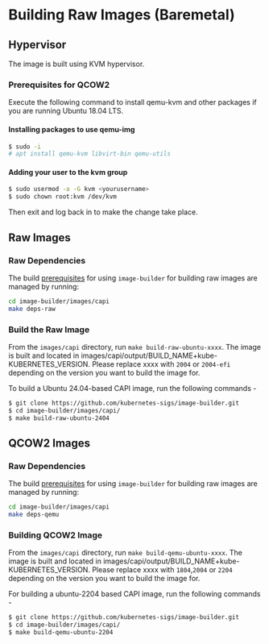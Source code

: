 # Building Raw Images (Baremetal)

## Hypervisor

The image is built using KVM hypervisor.

### Prerequisites for QCOW2

Execute the following command to install qemu-kvm and other packages if you are running Ubuntu 18.04 LTS.

#### Installing packages to use qemu-img

```bash
$ sudo -i
# apt install qemu-kvm libvirt-bin qemu-utils
```

#### Adding your user to the kvm group

```bash
$ sudo usermod -a -G kvm <yourusername>
$ sudo chown root:kvm /dev/kvm
```

Then exit and log back in to make the change take place.

## Raw Images
### Raw Dependencies

The build [prerequisites](../capi.md#prerequisites) for using `image-builder` for
building raw images are managed by running:

```bash
cd image-builder/images/capi
make deps-raw
```
### Build the Raw Image

From the `images/capi` directory, run `make build-raw-ubuntu-xxxx`. The image is built and located in images/capi/output/BUILD_NAME+kube-KUBERNETES_VERSION. Please replace xxxx with `2004` or `2004-efi` depending on the version you want to build the image for.

To build a Ubuntu 24.04-based CAPI image, run the following commands -

```bash
$ git clone https://github.com/kubernetes-sigs/image-builder.git
$ cd image-builder/images/capi/
$ make build-raw-ubuntu-2404
```

## QCOW2 Images
### Raw Dependencies

The build [prerequisites](../capi.md#prerequisites) for using `image-builder` for
building raw images are managed by running:

```bash
cd image-builder/images/capi
make deps-qemu
```

### Building QCOW2 Image

From the `images/capi` directory, run `make build-qemu-ubuntu-xxxx`. The image is built and located in images/capi/output/BUILD_NAME+kube-KUBERNETES_VERSION. Please replace xxxx with `1804`,`2004` or `2204` depending on the version you want to build the image for.

For building a ubuntu-2204 based CAPI image, run the following commands -

```bash
$ git clone https://github.com/kubernetes-sigs/image-builder.git
$ cd image-builder/images/capi/
$ make build-qemu-ubuntu-2204
```
